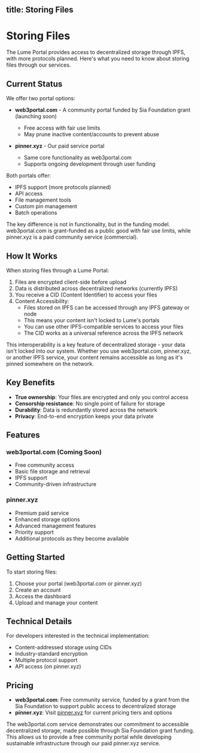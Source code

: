 title: Storing Files
---

# Storing Files

The Lume Portal provides access to decentralized storage through IPFS, with more protocols planned. Here's what you need to know about storing files through our services.

## Current Status

We offer two portal options:
- **web3portal.com** - A community portal funded by Sia Foundation grant (launching soon)
  - Free access with fair use limits
  - May prune inactive content/accounts to prevent abuse
  
- **pinner.xyz** - Our paid service portal
  - Same core functionality as web3portal.com
  - Supports ongoing development through user funding

Both portals offer:
- IPFS support (more protocols planned)
- API access
- File management tools
- Custom pin management
- Batch operations

The key difference is not in functionality, but in the funding model. web3portal.com is grant-funded as a public good with fair use limits, while pinner.xyz is a paid community service (commercial).

## How It Works

When storing files through a Lume Portal:

1. Files are encrypted client-side before upload
2. Data is distributed across decentralized networks (currently IPFS)
3. You receive a CID (Content Identifier) to access your files
4. Content Accessibility:
   - Files stored on IPFS can be accessed through any IPFS gateway or node
   - This means your content isn't locked to Lume's portals
   - You can use other IPFS-compatible services to access your files
   - The CID works as a universal reference across the IPFS network

This interoperability is a key feature of decentralized storage - your data isn't locked into our system. Whether you use web3portal.com, pinner.xyz, or another IPFS service, your content remains accessible as long as it's pinned somewhere on the network.

## Key Benefits

- **True ownership**: Your files are encrypted and only you control access
- **Censorship resistance**: No single point of failure for storage
- **Durability**: Data is redundantly stored across the network
- **Privacy**: End-to-end encryption keeps your data private

## Features

### web3portal.com (Coming Soon)
- Free community access
- Basic file storage and retrieval
- IPFS support
- Community-driven infrastructure

### pinner.xyz
- Premium paid service
- Enhanced storage options
- Advanced management features
- Priority support
- Additional protocols as they become available

## Getting Started

To start storing files:
1. Choose your portal (web3portal.com or pinner.xyz)
2. Create an account
3. Access the dashboard
4. Upload and manage your content

## Technical Details

For developers interested in the technical implementation:
- Content-addressed storage using CIDs
- Industry-standard encryption
- Multiple protocol support
- API access (on pinner.xyz)

## Pricing

- **web3portal.com**: Free community service, funded by a grant from the Sia Foundation to support public access to decentralized storage
- **pinner.xyz**: Visit [pinner.xyz](https://pinner.xyz) for current pricing tiers and options

The web3portal.com service demonstrates our commitment to accessible decentralized storage, made possible through Sia Foundation grant funding. This allows us to provide a free community portal while developing sustainable infrastructure through our paid pinner.xyz service.
